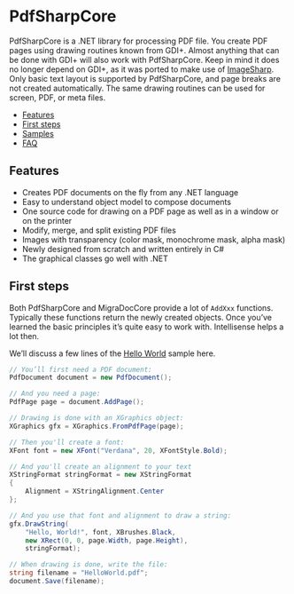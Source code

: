 # PdfSharpCore

PdfSharpCore is a .NET library for processing PDF file.
You create PDF pages using drawing routines known from GDI+.
Almost anything that can be done with GDI+ will also work with PdfSharpCore.
Keep in mind it does no longer depend on GDI+, as it was ported to make use of [ImageSharp](https://github.com/SixLabors/ImageSharp).
Only basic text layout is supported by PdfSharpCore, and page breaks are not created automatically.
The same drawing routines can be used for screen, PDF, or meta files.

* [Features](#features)
* [First steps](#first-steps)
* [Samples](samples/index.md)
* [FAQ](faq.md)


## Features

* Creates PDF documents on the fly from any .NET language
* Easy to understand object model to compose documents
* One source code for drawing on a PDF page as well as in a window or on the printer
* Modify, merge, and split existing PDF files
* Images with transparency (color mask, monochrome mask, alpha mask)
* Newly designed from scratch and written entirely in C#
* The graphical classes go well with .NET


## First steps

Both PdfSharpCore and MigraDocCore provide a lot of `AddXxx` functions.
Typically these functions return the newly created objects. Once you’ve learned the basic principles it’s quite easy to work with.
Intellisense helps a lot then.

We’ll discuss a few lines of the [Hello World](samples/HelloWorld.md) sample here.

```cs
// You’ll first need a PDF document:
PdfDocument document = new PdfDocument();

// And you need a page:
PdfPage page = document.AddPage();

// Drawing is done with an XGraphics object:
XGraphics gfx = XGraphics.FromPdfPage(page);

// Then you'll create a font:
XFont font = new XFont("Verdana", 20, XFontStyle.Bold);

// And you'll create an alignment to your text
XStringFormat stringFormat = new XStringFormat
{
    Alignment = XStringAlignment.Center
};

// And you use that font and alignment to draw a string:
gfx.DrawString(
    "Hello, World!", font, XBrushes.Black,
    new XRect(0, 0, page.Width, page.Height),
    stringFormat);

// When drawing is done, write the file:
string filename = "HelloWorld.pdf";
document.Save(filename);
```
